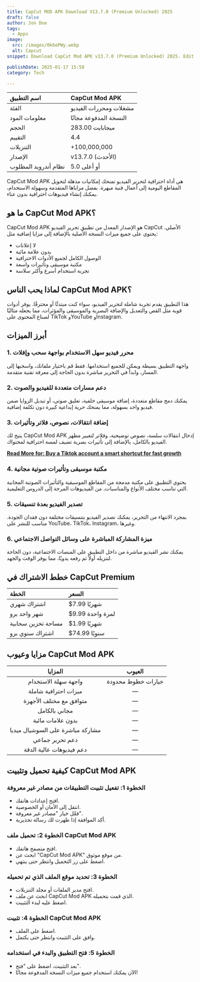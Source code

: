 ```yaml
---
title: CapCut MOD APK Download V13.7.0 (Premium Unlocked) 2025
draft: false
author: Jon Doe 
tags:
  - Apps
image:
  src: /images/0k6ePWy.webp
  alt: Capcut
snippet: Download CapCut Mod APK v13.7.0 (Premium Unlocked) 2025. Edit videos like a pro with no ads, no watermark, and premium features for free.

publishDate: 2025-01-17 15:50
category: Tech

---
```



| اسم التطبيق | CapCut Mod APK |
| :--- | :--- |
| الفئة | مشغلات ومحررات الفيديو |
| معلومات المود | النسخة المدفوعة مجانًا |
| الحجم | 283.00 ميجابايت |
| التقييم | 4.4 |
| التنزيلات | +100,000,000 |
| الإصدار | v13.7.0 (الأحدث) |
| نظام أندرويد المطلوب | 5.0 أو أعلى |

CapCut Mod APK هي أداة احترافية لتحرير الفيديو تمنحك إمكانيات مذهلة لتحويل المقاطع اليومية إلى أعمال فنية مبهرة. بفضل مزاياها المتقدمة وسهولة الاستخدام، يمكنك إنشاء فيديوهات احترافية بدون عناء.

## ما هو CapCut Mod APK؟ ##

CapCut Mod APK هو الإصدار المعدل من تطبيق تحرير الفيديو CapCut الأصلي. يحتوي على جميع ميزات النسخة الأصلية بالإضافة إلى مزايا إضافية مثل:  
- لا إعلانات  
- بدون علامة مائية  
- الوصول الكامل لجميع الأدوات الاحترافية  
- مكتبة موسيقى وتأثيرات واسعة  
- تجربة استخدام أسرع وأكثر سلاسة  

## لماذا يحب الناس CapCut Mod APK؟ ##

هذا التطبيق يقدم تجربة شاملة لتحرير الفيديو، سواء كنت مبتدئًا أو محترفًا. يوفر أدوات قوية مثل القص والتعديل والإضافة البصرية والموسيقى والمؤثرات، مما يجعله مثاليًا لصناع المحتوى على TikTok وYouTube وInstagram.

## أبرز الميزات ##

### 1. محرر فيديو سهل الاستخدام بواجهة سحب وإفلات

واجهة التطبيق بسيطة ويمكن للجميع استخدامها. فقط قم باختيار ملفاتك، واسحبها إلى المسار، وابدأ في التحرير مباشرة بدون الحاجة إلى معرفة تقنية متقدمة.

### 2. دعم مسارات متعددة للفيديو والصوت

يمكنك دمج مقاطع متعددة، إضافة موسيقى خلفية، تعليق صوتي، أو تبديل الزوايا ضمن فيديو واحد بسهولة، مما يمنحك حرية إبداعية كبيرة دون تكلفة إضافية.

### 3. إضافة انتقالات، نصوص، فلاتر وتأثيرات

يتيح لك CapCut Mod APK إدخال انتقالات سلسة، نصوص توضيحية، وفلاتر لتغيير مظهر الفيديو بالكامل، بالإضافة إلى تأثيرات بصرية تضيف لمسة احترافية لمحتواك.

**[Read More for: Buy a Tiktok account a smart shortcut for fast growth](hi/blog/buy-a-tiktok-account-a-smart-shortcut-for-fast-growth "buy a tiktok account a smart shortcut for fast growth")**


### 4. مكتبة موسيقى وتأثيرات صوتية مجانية

يحتوي التطبيق على مكتبة مدمجة من المقاطع الموسيقية والتأثيرات الصوتية المجانية التي تناسب مختلف الأنواع والمناسبات، من الفيديوهات المرحة إلى الدروس التعليمية.

### 5. تصدير الفيديو بعدة تنسيقات

بمجرد الانتهاء من التحرير، يمكنك تصدير الفيديو بتنسيقات مختلفة دون فقدان الجودة. مناسب للنشر على YouTube، TikTok، Instagram، وغيرها.

### 6. ميزة المشاركة المباشرة على وسائل التواصل الاجتماعي

يمكنك نشر الفيديو مباشرة من داخل التطبيق على المنصات الاجتماعية، دون الحاجة لتنزيله أولاً ثم رفعه يدويًا، مما يوفر الوقت والجهد.

## خطط الاشتراك في CapCut Premium ##

| الخطة | السعر |
| :--- | :--- |
| اشتراك شهري | $7.99 شهريًا |
| شهر واحد برو | $9.99 لمرة واحدة |
| مساحة تخزين سحابية | $1.99 شهريًا |
| اشتراك سنوي برو | $74.99 سنويًا |

## مزايا وعيوب CapCut Mod APK ##

| المزايا | العيوب |
| :---: | :---: |
| واجهة سهلة الاستخدام | خيارات خطوط محدودة |
| ميزات احترافية شاملة | — |
| متوافق مع مختلف الأجهزة | — |
| مجاني بالكامل | — |
| بدون علامات مائية | — |
| مشاركة مباشرة على السوشيال ميديا | — |
| دعم تحرير جماعي | — |
| دعم فيديوهات عالية الدقة | — |

## كيفية تحميل وتثبيت CapCut Mod APK ##

### الخطوة 1: تفعيل تثبيت التطبيقات من مصادر غير معروفة

- افتح إعدادات هاتفك.  
- انتقل إلى الأمان أو الخصوصية.  
- فعّل خيار "مصادر غير معروفة".  
- أكد الموافقة إذا ظهرت لك رسالة تحذيرية.

### الخطوة 2: تحميل ملف CapCut Mod APK

- افتح متصفح هاتفك.  
- ابحث عن "CapCut Mod APK" من موقع موثوق.  
- اضغط على زر التحميل وانتظر حتى ينتهي.

### الخطوة 3: تحديد موقع الملف الذي تم تحميله

- افتح مدير الملفات أو مجلد التنزيلات.  
- ابحث عن ملف CapCut Mod APK الذي قمت بتحميله.  
- اضغط عليه لبدء التثبيت.

### الخطوة 4: تثبيت CapCut Mod APK

- اضغط على الملف.  
- وافق على التثبيت وانتظر حتى يكتمل.

### الخطوة 5: فتح التطبيق والبدء في استخدامه

- بعد التثبيت، اضغط على "فتح".  
- الآن يمكنك استخدام جميع ميزات النسخة المدفوعة مجانًا!